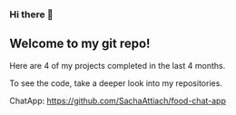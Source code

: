 ### Hi there 👋
## Welcome to my git repo! 

Here are 4 of my projects completed in the last 4 months. 

To see the code, take a deeper look into my repositories.

ChatApp: https://github.com/SachaAttiach/food-chat-app
